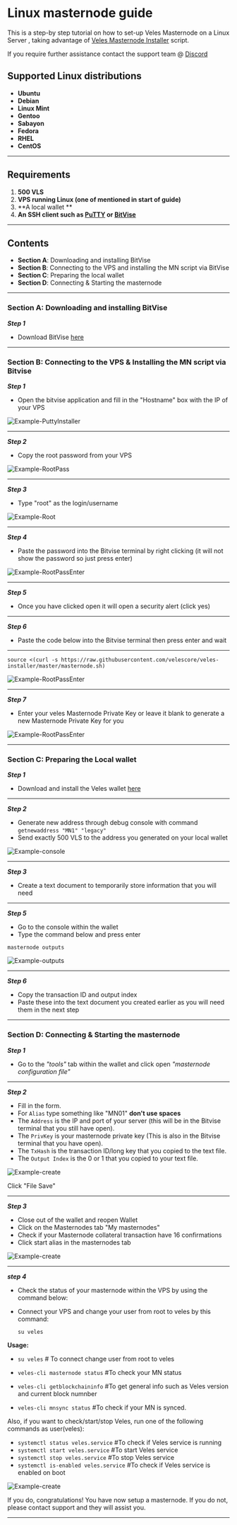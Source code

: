 # Linux masternode guide 

This is a step-by step tutorial on how to set-up Veles Masternode on a Linux Server , taking advantage of [Veles Masternode Installer](https://github.com/Velescore/veles-masternode-install) script.

If you require further assistance contact the support team @ [Discord](https://discord.gg/P528fGg)

## Supported Linux distributions
* **Ubuntu**
* **Debian**
* **Linux Mint**
* **Gentoo**
* **Sabayon**
* **Fedora**
* **RHEL**
* **CentOS**
***
## Requirements
1) **500 VLS**
2) **VPS running Linux (one of mentioned in start of guide)**
3) **A local wallet **
4) **An SSH client such as [PuTTY](https://the.earth.li/~sgtatham/putty/0.72/w64/putty-64bit-0.72-installer.msi) or [BitVise](https://dl.bitvise.com/BvSshClient-Inst.exe)**
***
## Contents
* **Section A**: Downloading and installing BitVise
* **Section B**: Connecting to the VPS and installing the MN script via BitVise
* **Section C**: Preparing the local wallet
* **Section D**: Connecting & Starting the masternode
***

### Section A: Downloading and installing BitVise

***Step 1***
* Download BitVise [here](https://dl.bitvise.com/BvSshClient-Inst.exe)
***

### Section B: Connecting to the VPS & Installing the MN script via Bitvise


***Step 1***
* Open the bitvise application and fill in the "Hostname" box with the IP of your VPS

![Example-PuttyInstaller](https://i.imgur.com/vkN1alC.png)
***

***Step 2***
* Copy the root password from your VPS

![Example-RootPass](https://i.imgur.com/JnXQXav.png)
***

***Step 3***
* Type "root" as the login/username

![Example-Root](https://i.imgur.com/11GMkvA.png)
***

***Step 4*** 
* Paste the password into the Bitvise terminal by right clicking (it will not show the password so just press enter)

![Example-RootPassEnter](https://i.imgur.com/zVhOAKu.png)
***

***Step 5*** 
* Once you have clicked open it will open a security alert (click yes) 
***

***Step 6***
* Paste the code below into the Bitvise terminal then press enter and wait
***
`source <(curl -s https://raw.githubusercontent.com/velescore/veles-installer/master/masternode.sh)`

![Example-RootPassEnter](https://i.imgur.com/oOrVgXI.png?1)
***

***Step 7***
* Enter your veles Masternode Private Key or leave it blank to generate a new Masternode Private Key for you

![Example-RootPassEnter](https://i.imgur.com/Xcbcslv.png?1)
***

### Section C: Preparing the Local wallet

***Step 1***
* Download and install the Veles wallet [here](https://veles.network/download.html)
***

***Step 2***
* Generate new address through debug console with command 
`getnewaddress "MN1" "legacy"` 
* Send exactly 500 VLS to the address you generated on your local wallet

![Example-console](https://i.imgur.com/PYAnCaX.png)
***

***Step 3***
* Create a text document to temporarily store information that you will need 
***

***Step 5***
* Go to the console within the wallet 
* Type the command below and press enter 

`masternode outputs` 

![Example-outputs](https://i.imgur.com/FvWbqti.png)
***

***Step 6***
* Copy the transaction ID and output index
* Paste these into the text document you created earlier as you will need them in the next step
***

### Section D: Connecting & Starting the masternode 

***Step 1***
* Go to the *"tools"* tab within the wallet and click open *"masternode configuration file"* 
***

***Step 2***

* Fill in the form. 
* For `Alias` type something like "MN01" **don't use spaces**
* The `Address` is the IP and port of your server (this will be in the Bitvise terminal that you still have open).
* The `PrivKey` is your masternode private key (This is also in the Bitvise terminal that you have open).
* The `TxHash` is the transaction ID/long key that you copied to the text file.
* The `Output Index` is the 0 or 1 that you copied to your text file.

![Example-create](https://i.imgur.com/rLcd0gl.png?1)

Click "File Save"
***

***Step 3***
* Close out of the wallet and reopen Wallet
* Click on the Masternodes tab "My masternodes"
* Check if your Masternode collateral transaction have 16 confirmations
* Click start alias in the masternodes tab

![Example-create](https://i.imgur.com/y5pAkqi.png)


***

***step 4***
* Check the status of your masternode within the VPS by using the command below:
* Connect your VPS and change your user from root to veles by this command:
  
  `su veles`
  
 **Usage:**

* `su veles` # To connect change user from root to veles

* `veles-cli masternode status` #To check your MN status
* `veles-cli getblockchaininfo` #To get general info such as Veles version and current block numnber
* `veles-cli mnsync status` #To check if your MN is synced.

Also, if you want to check/start/stop Veles, run one of the following commands as user(veles):

* `systemctl status veles.service` #To check if Veles service is running
* `systemctl start veles.service` #To start Veles service
* `systemctl stop veles.service` #To stop Veles service
* `systemctl is-enabled veles.service` #To check if Veles service is enabled on boot

![Example-create](https://i.imgur.com/exyldVP.png?1)

If you do, congratulations! You have now setup a masternode. If you do not, please contact support and they will assist you.  
***
